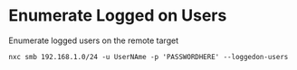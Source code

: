 # Enumerate Logged on Users

Enumerate logged users on the remote target

```
nxc smb 192.168.1.0/24 -u UserNAme -p 'PASSWORDHERE' --loggedon-users
```
